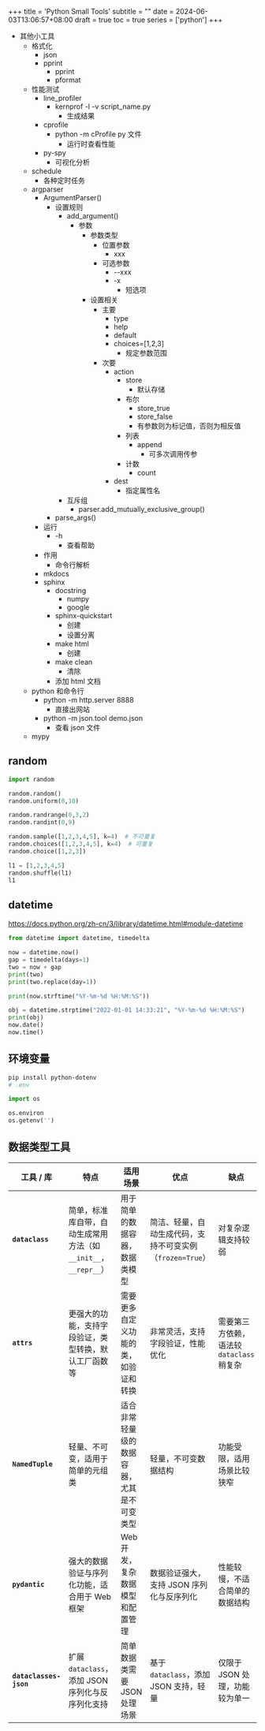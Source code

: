 +++
title = 'Python Small Tools'
subtitle = ""
date = 2024-06-03T13:06:57+08:00
draft = true
toc = true
series = ['python']
+++

-   其他小工具
    -   格式化
        -   json
        -   pprint
            -   pprint
            -   pformat
    -   性能测试
        -   line_profiler
            -   kernprof -l -v script_name.py
                -   生成结果
        -   cprofile
            -   python -m cProfile py 文件
                -   运行时查看性能
        -   py-spy
            -   可视化分析
    -   schedule
        -   各种定时任务
    -   argparser
        -   ArgumentParser()
            -   设置规则
                -   add_argument()
                    -   参数
                        -   参数类型
                            -   位置参数
                                -   xxx
                            -   可选参数
                                -   --xxx
                                -   -x
                                    -   短选项
                        -   设置相关
                            -   主要
                                -   type
                                -   help
                                -   default
                                -   choices=[1,2,3]
                                    -   规定参数范围
                            -   次要
                                -   action
                                    -   store
                                        -   默认存储
                                    -   布尔
                                        -   store_true
                                        -   store_false
                                        -   有参数则为标记值，否则为相反值
                                    -   列表
                                        -   append
                                            -   可多次调用传参
                                    -   计数
                                        -   count
                                -   dest
                                    -   指定属性名
                -   互斥组
                    -   parser.add_mutually_exclusive_group()
            -   parse_args()
        -   运行
            -   -h
                -   查看帮助
        -   作用
            -   命令行解析
        -   mkdocs
        -   sphinx
            -   docstring
                -   numpy
                -   google
            -   sphinx-quickstart
                -   创建
                -   设置分离
            -   make html
                -   创建
            -   make clean
                -   清除
            -   添加 html 文档
    -   python 和命令行
        -   python -m http.server 8888
            -   直接出网站
        -   python -m json.tool demo.json
            -   查看 json 文件
    -   mypy


## random

```python
import random

random.random()
random.uniform(0,10)

random.randrange(0,3,2)
random.randint(0,9)

random.sample([1,2,3,4,5], k=4)  # 不可重复
random.choices([1,2,3,4,5], k=4)  # 可重复
random.choice([1,2,3])

l1 = [1,2,3,4,5]
random.shuffle(l1)
l1
```


## datetime

<https://docs.python.org/zh-cn/3/library/datetime.html#module-datetime>

```python
from datetime import datetime, timedelta

now = datetime.now()
gap = timedelta(days=1)
two = now + gap
print(two)
print(two.replace(day=1))

print(now.strftime("%Y-%m-%d %H:%M:%S"))

obj = datetime.strptime("2022-01-01 14:33:21", "%Y-%m-%d %H:%M:%S")
print(obj)
now.date()
now.time()


```


## 环境变量

```bash
pip install python-dotenv
# .env
```

```python
import os

os.environ
os.getenv('')
```




## 数据类型工具

| 工具 / 库                 | 特点                                         | 适用场景                  | 优点                                  | 缺点                          |
| ---------------------- | ------------------------------------------ | --------------------- | ----------------------------------- | --------------------------- |
| **`dataclass`**        | 简单，标准库自带，自动生成常用方法（如 `__init__`，`__repr__`） | 用于简单的数据容器，数据类模型       | 简洁、轻量，自动生成代码，支持不可变实例（`frozen=True`） | 对复杂逻辑支持较弱                   |
| **`attrs`**            | 更强大的功能，支持字段验证，类型转换，默认工厂函数等                 | 需要更多自定义功能的类，如验证和转换    | 非常灵活，支持字段验证，性能优化                    | 需要第三方依赖，语法较 `dataclass` 稍复杂 |
| **`NamedTuple`**       | 轻量、不可变，适用于简单的元组类                           | 适合非常轻量级的数据容器，尤其是不可变类型 | 轻量，不可变数据结构                          | 功能受限，适用场景比较狭窄               |
| **`pydantic`**         | 强大的数据验证与序列化功能，适合用于 Web 框架                  | Web 开发，复杂数据模型和配置管理    | 数据验证强大，支持 JSON 序列化与反序列化             | 性能较慢，不适合简单的数据结构             |
| **`dataclasses-json`** | 扩展 `dataclass`，添加 JSON 序列化与反序列化支持          | 简单数据类需要 JSON 处理场景     | 基于 `dataclass`，添加 JSON 支持，轻量        | 仅限于 JSON 处理，功能较为单一          |


